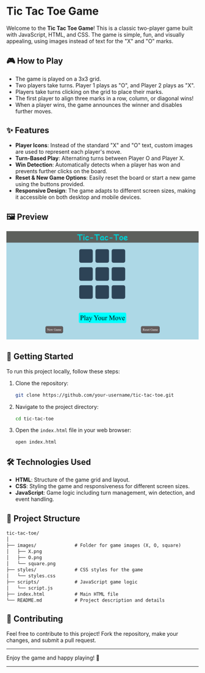 
# Tic Tac Toe Game

Welcome to the **Tic Tac Toe Game**! This is a classic two-player game built with JavaScript, HTML, and CSS. The game is simple, fun, and visually appealing, using images instead of text for the "X" and "O" marks.

## 🎮 **How to Play**
- The game is played on a 3x3 grid.
- Two players take turns. Player 1 plays as "O", and Player 2 plays as "X".
- Players take turns clicking on the grid to place their marks.
- The first player to align three marks in a row, column, or diagonal wins!
- When a player wins, the game announces the winner and disables further moves.

## ✨ **Features**
- **Player Icons**: Instead of the standard "X" and "O" text, custom images are used to represent each player's move.
- **Turn-Based Play**: Alternating turns between Player O and Player X.
- **Win Detection**: Automatically detects when a player has won and prevents further clicks on the board.
- **Reset & New Game Options**: Easily reset the board or start a new game using the buttons provided.
- **Responsive Design**: The game adapts to different screen sizes, making it accessible on both desktop and mobile devices.

## 🖼️ **Preview**
![Tic Tac Toe Screenshot](./images/ss.png)

## 🚀 **Getting Started**
To run this project locally, follow these steps:

1. Clone the repository:
    ```bash
    git clone https://github.com/your-username/tic-tac-toe.git
    ```
2. Navigate to the project directory:
    ```bash
    cd tic-tac-toe
    ```
3. Open the `index.html` file in your web browser:
    ```bash
    open index.html
    ```

## 🛠️ **Technologies Used**
- **HTML**: Structure of the game grid and layout.
- **CSS**: Styling the game and responsiveness for different screen sizes.
- **JavaScript**: Game logic including turn management, win detection, and event handling.

## 📂 **Project Structure**
```
tic-tac-toe/
│
├── images/              # Folder for game images (X, O, square)
│   ├── X.png
│   ├── O.png
│   └── square.png
├── styles/              # CSS styles for the game
│   └── styles.css
├── scripts/             # JavaScript game logic
│   └── script.js
├── index.html           # Main HTML file
└── README.md            # Project description and details
```

## 🤝 **Contributing**
Feel free to contribute to this project! Fork the repository, make your changes, and submit a pull request.

---

Enjoy the game and happy playing! 🎉

---


